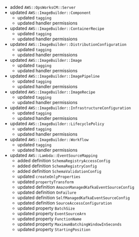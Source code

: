 - added `AWS::OpsWorksCM::Server`
- updated `AWS::ImageBuilder::Component`
  - updated `tagging`
  - updated handler permissions
- updated `AWS::ImageBuilder::ContainerRecipe`
  - updated `tagging`
  - updated handler permissions
- updated `AWS::ImageBuilder::DistributionConfiguration`
  - updated `tagging`
  - updated handler permissions
- updated `AWS::ImageBuilder::Image`
  - updated `tagging`
  - updated handler permissions
- updated `AWS::ImageBuilder::ImagePipeline`
  - updated `tagging`
  - updated handler permissions
- updated `AWS::ImageBuilder::ImageRecipe`
  - updated `tagging`
  - updated handler permissions
- updated `AWS::ImageBuilder::InfrastructureConfiguration`
  - updated `tagging`
  - updated handler permissions
- updated `AWS::ImageBuilder::LifecyclePolicy`
  - updated `tagging`
  - updated handler permissions
- updated `AWS::ImageBuilder::Workflow`
  - updated `tagging`
  - updated handler permissions
- updated `AWS::Lambda::EventSourceMapping`
  - added definition `SchemaRegistryAccessConfig`
  - added definition `SchemaRegistryConfig`
  - added definition `SchemaValidationConfig`
  - updated `createOnlyProperties`
  - updated `propertyTransform`
  - updated definition `AmazonManagedKafkaEventSourceConfig`
  - updated definition `OnFailure`
  - updated definition `SelfManagedKafkaEventSourceConfig`
  - updated definition `SourceAccessConfiguration`
  - updated property `BatchSize`
  - updated property `EventSourceArn`
  - updated property `FunctionName`
  - updated property `MaximumBatchingWindowInSeconds`
  - updated property `StartingPosition`
